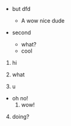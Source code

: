 - but dfd
  - A
  wow
  nice dude

- second

  - what?
  + cool

1. hi
2) what
3. u
  - oh no!
    1. wow!
4) doing?
